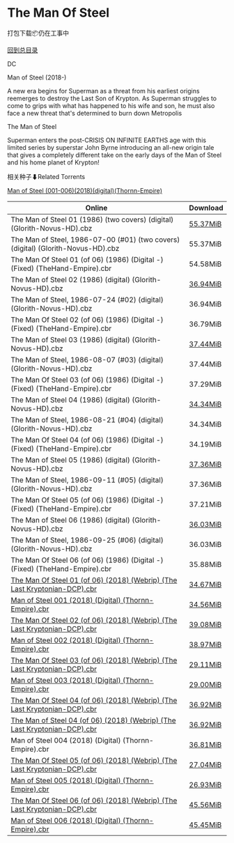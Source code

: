 # The Man Of Steel

打包下载📦仍在工事中

[回到总目录](/Catalogs.md)

DC

Man of Steel (2018-)

A new era begins for Superman as a threat from his earliest origins reemerges to destroy the Last Son of Krypton. As Superman struggles to come to grips with what has happened to his wife and son, he must also face a new threat that's determined to burn down Metropolis



The Man of Steel

Superman enters the post-CRISIS ON INFINITE EARTHS age with this limited series by superstar John Byrne introducing an all-new origin tale that gives a completely different take on the early days of the Man of Steel and his home planet of Krypton!





相关种子⬇Related Torrents

[Man of Steel (001-006)(2018)(digital)(Thornn-Empire)](https://github.com/alicewish/markdown/blob/master/torrent/Man-of-Steel--001-006--2018--digital--Thornn-Empire.md)

Online | Download
--- | ---
The Man of Steel 01 (1986) (two covers) (digital) (Glorith-Novus-HD).cbz | [55.37MiB](https://pan.baidu.com/s/1gfQwuvp#list/path=%2FNovus%20-%20Week%20of%202016%20Q3%2FNovus%20-%20Week%20of%202016-08-03%2F%E3%82%AD%E3%82%B9%E3%82%AF%E3%82%BF%E3%82%A2%E3%82%BF%E3%82%B3%E3%82%A6%E3%82%A4%E3%82%A4%E3%82%A6%E3%82%BF%E3%82%BF%E3%82%AF%E3%82%B9%E3%82%B7%E3%82%AF%E3%82%B7%E3%82%B7%E3%82%B3%E3%82%B9%E3%82%BF%E3%82%BB%E3%82%B9%E3%82%AD%E3%82%BB%E3%82%A4%E3%82%AD%E3%82%AB%E3%82%B9%E3%82%BB%E3%82%B1&parentPath=%2FNovus%20-%20Week%20of%202016%20Q3)
The Man of Steel, 1986-07-00 (#01) (two covers) (digital) (Glorith-Novus-HD).cbz | 55.37MiB
The Man Of Steel 01 (of 06) (1986) (Digital -) (Fixed) (TheHand-Empire).cbr | 54.58MiB
The Man of Steel 02 (1986) (digital) (Glorith-Novus-HD).cbz | [36.94MiB](https://pan.baidu.com/s/1gfQwuvp#list/path=%2FNovus%20-%20Week%20of%202016%20Q3%2FNovus%20-%20Week%20of%202016-08-03%2F%E3%82%A6%E3%82%A2%E3%82%AF%E3%82%AD%E3%82%BD%E3%82%A6%E3%82%BD%E3%82%A2%E3%82%A4%E3%82%B5%E3%82%A4%E3%82%A2%E3%82%B9%E3%82%B7%E3%82%BF%E3%82%AA%E3%82%AB%E3%82%BB%E3%82%A6%E3%82%B5%E3%82%A8%E3%82%A2%E3%82%B7%E3%82%B1%E3%82%B3%E3%82%A8%E3%82%B9%E3%82%AA%E3%82%AB%E3%82%B3%E3%82%B5%E3%82%B3&parentPath=%2FNovus%20-%20Week%20of%202016%20Q3)
The Man of Steel, 1986-07-24 (#02) (digital) (Glorith-Novus-HD).cbz | 36.94MiB
The Man Of Steel 02 (of 06) (1986) (Digital -) (Fixed) (TheHand-Empire).cbr | 36.79MiB
The Man of Steel 03 (1986) (digital) (Glorith-Novus-HD).cbz | [37.44MiB](https://pan.baidu.com/s/1gfQwuvp#list/path=%2FNovus%20-%20Week%20of%202016%20Q3%2FNovus%20-%20Week%20of%202016-08-03%2F%E3%82%BD%E3%82%A2%E3%82%A6%E3%82%B3%E3%82%A2%E3%82%AD%E3%82%B7%E3%82%AD%E3%82%B7%E3%82%B7%E3%82%A6%E3%82%A2%E3%82%AD%E3%82%B1%E3%82%B5%E3%82%B5%E3%82%BB%E3%82%A8%E3%82%A8%E3%82%BB%E3%82%B7%E3%82%BD%E3%82%AB%E3%82%B5%E3%82%A6%E3%82%AF%E3%82%A6%E3%82%A6%E3%82%A4%E3%82%B3%E3%82%A4%E3%82%B7&parentPath=%2FNovus%20-%20Week%20of%202016%20Q3)
The Man of Steel, 1986-08-07 (#03) (digital) (Glorith-Novus-HD).cbz | 37.44MiB
The Man Of Steel 03 (of 06) (1986) (Digital -) (Fixed) (TheHand-Empire).cbr | 37.29MiB
The Man of Steel 04 (1986) (digital) (Glorith-Novus-HD).cbz | [34.34MiB](https://pan.baidu.com/s/1gfQwuvp#list/path=%2FNovus%20-%20Week%20of%202016%20Q3%2FNovus%20-%20Week%20of%202016-08-03%2F%E3%82%A8%E3%82%BF%E3%82%B3%E3%82%BD%E3%82%A4%E3%82%AA%E3%82%B9%E3%82%B9%E3%82%A8%E3%82%BB%E3%82%A2%E3%82%AA%E3%82%BF%E3%82%B5%E3%82%AF%E3%82%AA%E3%82%AD%E3%82%AD%E3%82%B3%E3%82%AD%E3%82%BB%E3%82%A2%E3%82%B5%E3%82%B5%E3%82%B7%E3%82%AA%E3%82%A2%E3%82%B1%E3%82%B1%E3%82%B5%E3%82%A8%E3%82%A2&parentPath=%2FNovus%20-%20Week%20of%202016%20Q3)
The Man of Steel, 1986-08-21 (#04) (digital) (Glorith-Novus-HD).cbz | 34.34MiB
The Man Of Steel 04 (of 06) (1986) (Digital -) (Fixed) (TheHand-Empire).cbr | 34.19MiB
The Man of Steel 05 (1986) (digital) (Glorith-Novus-HD).cbz | [37.36MiB](https://pan.baidu.com/s/1gfQwuvp#list/path=%2FNovus%20-%20Week%20of%202016%20Q3%2FNovus%20-%20Week%20of%202016-08-03%2F%E3%82%AF%E3%82%BB%E3%82%BF%E3%82%A6%E3%82%B1%E3%82%A2%E3%82%B5%E3%82%A6%E3%82%AB%E3%82%B7%E3%82%AD%E3%82%A4%E3%82%A2%E3%82%AF%E3%82%B3%E3%82%A8%E3%82%A2%E3%82%AF%E3%82%A4%E3%82%AB%E3%82%BD%E3%82%B9%E3%82%B7%E3%82%AF%E3%82%BD%E3%82%BF%E3%82%BF%E3%82%A8%E3%82%B1%E3%82%A4%E3%82%AD%E3%82%BD&parentPath=%2FNovus%20-%20Week%20of%202016%20Q3)
The Man of Steel, 1986-09-11 (#05) (digital) (Glorith-Novus-HD).cbz | 37.36MiB
The Man Of Steel 05 (of 06) (1986) (Digital -) (Fixed) (TheHand-Empire).cbr | 37.21MiB
The Man of Steel 06 (1986) (digital) (Glorith-Novus-HD).cbz | [36.03MiB](https://pan.baidu.com/s/1gfQwuvp#list/path=%2FNovus%20-%20Week%20of%202016%20Q3%2FNovus%20-%20Week%20of%202016-08-03%2F%E3%82%BF%E3%82%AA%E3%82%A6%E3%82%A2%E3%82%AB%E3%82%BD%E3%82%B9%E3%82%B3%E3%82%B9%E3%82%A8%E3%82%A2%E3%82%A4%E3%82%AB%E3%82%B1%E3%82%BF%E3%82%AB%E3%82%BB%E3%82%BF%E3%82%B9%E3%82%A8%E3%82%AA%E3%82%BD%E3%82%BB%E3%82%A2%E3%82%A8%E3%82%BF%E3%82%BB%E3%82%BF%E3%82%A2%E3%82%AA%E3%82%BD%E3%82%AD&parentPath=%2FNovus%20-%20Week%20of%202016%20Q3)
The Man of Steel, 1986-09-25 (#06) (digital) (Glorith-Novus-HD).cbz | 36.03MiB
The Man Of Steel 06 (of 06) (1986) (Digital -) (Fixed) (TheHand-Empire).cbr | 35.88MiB
[The Man Of Steel 01 (of 06) (2018) (Webrip) (The Last Kryptonian-DCP).cbr](https://github.com/alicewish/markdown/blob/master/comic/Man-Of-Steel-01-of-06-2018-Webrip-Last-Kryptonian-DCP-cbr.md) | [34.67MiB](https://pan.baidu.com/s/1q_ulXxt7QMqRi5YEP9jofQ#list/path=%2F0-Day%20Week%20of%202018%20Q2%2F0-Day%20Week%20of%202018.05.30%2F%E3%82%AA%E3%82%AA%E3%82%AB%E3%82%B5%E3%82%A6%E3%82%AA%E3%82%AB%E3%82%B9%E3%82%BD%E3%82%A2%E3%82%AF%E3%82%AA%E3%82%BD%E3%82%AA%E3%82%B3%E3%82%AB%E3%82%A6%E3%82%B1%E3%82%BB%E3%82%BD%E3%82%B9%E3%82%BF%E3%82%A8%E3%82%B5%E3%82%B7%E3%82%B1%E3%82%AD%E3%82%A6%E3%82%AF%E3%82%B3%E3%82%B1%E3%82%BF&parentPath=%2F0-Day%20Week%20of%202018%20Q2)
[Man of Steel 001 (2018) (Digital) (Thornn-Empire).cbr](https://github.com/alicewish/markdown/blob/master/comic/Man-of-Steel-001-2018-Digital-Thornn-Empire-cbr.md) | [34.56MiB](https://pan.baidu.com/s/1q_ulXxt7QMqRi5YEP9jofQ#list/path=%2F0-Day%20Week%20of%202018%20Q2%2F0-Day%20Week%20of%202018.05.30%2F%E3%82%AD%E3%82%B5%E3%82%A8%E3%82%AF%E3%82%A2%E3%82%B1%E3%82%A6%E3%82%AF%E3%82%AF%E3%82%A4%E3%82%B9%E3%82%A4%E3%82%A2%E3%82%B1%E3%82%BB%E3%82%A2%E3%82%A4%E3%82%B9%E3%82%B5%E3%82%A2%E3%82%BD%E3%82%A4%E3%82%B9%E3%82%A4%E3%82%AA%E3%82%B5%E3%82%B3%E3%82%AD%E3%82%B5%E3%82%B9%E3%82%B1%E3%82%B7&parentPath=%2F0-Day%20Week%20of%202018%20Q2)
[The Man Of Steel 02 (of 06) (2018) (Webrip) (The Last Kryptonian-DCP).cbr](https://github.com/alicewish/markdown/blob/master/comic/Man-Of-Steel-02-of-06-2018-Webrip-Last-Kryptonian-DCP-cbr.md) | [39.08MiB](https://pan.baidu.com/s/1TYZ3H1cdWOBr94Nu9JuQGA#list/path=%2F0-Day%20Week%20of%202018%20Q2%2F0-Day%20Week%20of%202018.06.06%2F%E3%82%B7%E3%82%BF%E3%82%AA%E3%82%AA%E3%82%A6%E3%82%AD%E3%82%A2%E3%82%B7%E3%82%B1%E3%82%AB%E3%82%A8%E3%82%BD%E3%82%B7%E3%82%B5%E3%82%A8%E3%82%A2%E3%82%A6%E3%82%AF%E3%82%AB%E3%82%A2%E3%82%AD%E3%82%AF%E3%82%B9%E3%82%A2%E3%82%A2%E3%82%B7%E3%82%BF%E3%82%BB%E3%82%A8%E3%82%B9%E3%82%AA%E3%82%B3&parentPath=%2F0-Day%20Week%20of%202018%20Q2)
[Man of Steel 002 (2018) (Digital) (Thornn-Empire).cbr](https://github.com/alicewish/markdown/blob/master/comic/Man-of-Steel-002-2018-Digital-Thornn-Empire-cbr.md) | [38.97MiB](https://pan.baidu.com/s/1TYZ3H1cdWOBr94Nu9JuQGA#list/path=%2F0-Day%20Week%20of%202018%20Q2%2F0-Day%20Week%20of%202018.06.06%2F%E3%82%BD%E3%82%A6%E3%82%A6%E3%82%AA%E3%82%B1%E3%82%A8%E3%82%B1%E3%82%BF%E3%82%BF%E3%82%B9%E3%82%A6%E3%82%B1%E3%82%B7%E3%82%AA%E3%82%B1%E3%82%AA%E3%82%AB%E3%82%AA%E3%82%BD%E3%82%BB%E3%82%A2%E3%82%AF%E3%82%BB%E3%82%B7%E3%82%BF%E3%82%B7%E3%82%BD%E3%82%B3%E3%82%B5%E3%82%A8%E3%82%B5%E3%82%AA&parentPath=%2F0-Day%20Week%20of%202018%20Q2)
[The Man Of Steel 03 (of 06) (2018) (Webrip) (The Last Kryptonian-DCP).cbr](https://github.com/alicewish/markdown/blob/master/comic/Man-Of-Steel-03-of-06-2018-Webrip-Last-Kryptonian-DCP-cbr.md) | [29.11MiB](https://pan.baidu.com/s/1sOrtXhLqrcFH_yfomlVypQ#list/path=%2F0-Day%20Week%20of%202018%20Q2%2F0-Day%20Week%20of%202018.06.13%2F%E3%82%BB%E3%82%B9%E3%82%AB%E3%82%B3%E3%82%B3%E3%82%B5%E3%82%A6%E3%82%A4%E3%82%AB%E3%82%BB%E3%82%A2%E3%82%AD%E3%82%A8%E3%82%AF%E3%82%B5%E3%82%AA%E3%82%B9%E3%82%B5%E3%82%A8%E3%82%BB%E3%82%B3%E3%82%A4%E3%82%BD%E3%82%B1%E3%82%B9%E3%82%AB%E3%82%A8%E3%82%B1%E3%82%B1%E3%82%B5%E3%82%B5%E3%82%B9&parentPath=%2F0-Day%20Week%20of%202018%20Q2)
[Man of Steel 003 (2018) (Digital) (Thornn-Empire).cbr](https://github.com/alicewish/markdown/blob/master/comic/Man-of-Steel-003-2018-Digital-Thornn-Empire-cbr.md) | [29.00MiB](https://pan.baidu.com/s/1sOrtXhLqrcFH_yfomlVypQ#list/path=%2F0-Day%20Week%20of%202018%20Q2%2F0-Day%20Week%20of%202018.06.13%2F%E3%82%B7%E3%82%AB%E3%82%A6%E3%82%A6%E3%82%B3%E3%82%A2%E3%82%AB%E3%82%AA%E3%82%B3%E3%82%B1%E3%82%B5%E3%82%B5%E3%82%B3%E3%82%B5%E3%82%AA%E3%82%B5%E3%82%AA%E3%82%BD%E3%82%BD%E3%82%B9%E3%82%A8%E3%82%A8%E3%82%B9%E3%82%A2%E3%82%A2%E3%82%BB%E3%82%B9%E3%82%B7%E3%82%AF%E3%82%A8%E3%82%A2%E3%82%AA&parentPath=%2F0-Day%20Week%20of%202018%20Q2)
[The Man Of Steel 04 (of 06) (2018) (Webrip) (The Last Kryptonian-DCP).cbr](https://github.com/alicewish/markdown/blob/master/comic/Man-Of-Steel-04-of-06-2018-Webrip-Last-Kryptonian-DCP-cbr.md) | [36.92MiB](https://pan.baidu.com/s/1lub5PO6RGwJoOkg8yOwZiA#list/path=%2F0-Day%20Week%20of%202018%20Q2%2F0-Day%20Week%20of%202018.06.20%2F%E3%82%BD%E3%82%A8%E3%82%AF%E3%82%BF%E3%82%B1%E3%82%A8%E3%82%B7%E3%82%B9%E3%82%B9%E3%82%B9%E3%82%B9%E3%82%A8%E3%82%B9%E3%82%A4%E3%82%B5%E3%82%B5%E3%82%AF%E3%82%A8%E3%82%B9%E3%82%AA%E3%82%A2%E3%82%B7%E3%82%BF%E3%82%B3%E3%82%B7%E3%82%B7%E3%82%B5%E3%82%A8%E3%82%AF%E3%82%A8%E3%82%B1%E3%82%AF&parentPath=%2F0-Day%20Week%20of%202018%20Q2)
[The Man of Steel 04 (of 06) (2018) (Webrip) (The Last Kryptonian-DCP).cbr](https://github.com/alicewish/markdown/blob/master/comic/Man-of-Steel-04-of-06-2018-Webrip-Last-Kryptonian-DCP-cbr.md) | [36.92MiB](https://pan.baidu.com/s/14wPX2DfciI1yWGRDCdwpfg#list/path=%2FDC%20Week%202018%20Q2%2FDC%20Week%2B%20%2806-20-2018%29%2F%E3%82%BD%E3%82%A4%E3%82%AA%E3%82%A6%E3%82%B9%E3%82%BD%E3%82%BF%E3%82%B3%E3%82%AA%E3%82%B5%E3%82%AF%E3%82%A4%E3%82%B7%E3%82%AD%E3%82%B1%E3%82%AF%E3%82%B3%E3%82%BD%E3%82%A8%E3%82%AB%E3%82%BB%E3%82%BD%E3%82%BD%E3%82%B9%E3%82%B7%E3%82%AF%E3%82%AF%E3%82%B5%E3%82%BD%E3%82%AD%E3%82%B1%E3%82%BB&parentPath=%2FDC%20Week%202018%20Q2)
Man of Steel 004 (2018) (Digital) (Thornn-Empire).cbr | [36.81MiB](https://pan.baidu.com/s/1lub5PO6RGwJoOkg8yOwZiA#list/path=%2F0-Day%20Week%20of%202018%20Q2%2F0-Day%20Week%20of%202018.06.20%2F%E3%82%B1%E3%82%A6%E3%82%B5%E3%82%B3%E3%82%A6%E3%82%B3%E3%82%A6%E3%82%AB%E3%82%A6%E3%82%AD%E3%82%AD%E3%82%B1%E3%82%BD%E3%82%AF%E3%82%BF%E3%82%AA%E3%82%BD%E3%82%B7%E3%82%AF%E3%82%B3%E3%82%AB%E3%82%AA%E3%82%BD%E3%82%AA%E3%82%A8%E3%82%A6%E3%82%B9%E3%82%A8%E3%82%B7%E3%82%A8%E3%82%B3%E3%82%BF&parentPath=%2F0-Day%20Week%20of%202018%20Q2)
[The Man Of Steel 05 (of 06) (2018) (Webrip) (The Last Kryptonian-DCP).cbr](https://github.com/alicewish/markdown/blob/master/comic/Man-Of-Steel-05-of-06-2018-Webrip-Last-Kryptonian-DCP-cbr.md) | [27.04MiB](https://pan.baidu.com/s/16O9tC0aK6ROzjN-vL_UAjg#list/path=%2F0-Day%20Week%20of%202018%20Q2%2F0-Day%20Week%20of%202018.06.27%2F%E3%82%A2%E3%82%B9%E3%82%AA%E3%82%AD%E3%82%A2%E3%82%B7%E3%82%A2%E3%82%A2%E3%82%AB%E3%82%B3%E3%82%A4%E3%82%B5%E3%82%BD%E3%82%B7%E3%82%B9%E3%82%A2%E3%82%BD%E3%82%BD%E3%82%BD%E3%82%A8%E3%82%AA%E3%82%A4%E3%82%AF%E3%82%B9%E3%82%B5%E3%82%A8%E3%82%BB%E3%82%AF%E3%82%B7%E3%82%AA%E3%82%B1%E3%82%AF&parentPath=%2F0-Day%20Week%20of%202018%20Q2)
[Man of Steel 005 (2018) (Digital) (Thornn-Empire).cbr](https://github.com/alicewish/markdown/blob/master/comic/Man-of-Steel-005-2018-Digital-Thornn-Empire-cbr.md) | [26.93MiB](https://pan.baidu.com/s/16O9tC0aK6ROzjN-vL_UAjg#list/path=%2F0-Day%20Week%20of%202018%20Q2%2F0-Day%20Week%20of%202018.06.27%2F%E3%82%B1%E3%82%AB%E3%82%B7%E3%82%B7%E3%82%A4%E3%82%AB%E3%82%B7%E3%82%AA%E3%82%B1%E3%82%A4%E3%82%B5%E3%82%B5%E3%82%AB%E3%82%BB%E3%82%BF%E3%82%A6%E3%82%AB%E3%82%A4%E3%82%AA%E3%82%B5%E3%82%A2%E3%82%B9%E3%82%BF%E3%82%AD%E3%82%AD%E3%82%BF%E3%82%BF%E3%82%A2%E3%82%B7%E3%82%B7%E3%82%A6%E3%82%AF&parentPath=%2F0-Day%20Week%20of%202018%20Q2)
[The Man Of Steel 06 (of 06) (2018) (Webrip) (The Last Kryptonian-DCP).cbr](https://github.com/alicewish/markdown/blob/master/comic/Man-Of-Steel-06-of-06-2018-Webrip-Last-Kryptonian-DCP-cbr.md) | [45.56MiB](https://pan.baidu.com/s/1HjaVyOBodlanqjTitVVSOA#list/path=%2F0-Day%20Week%20of%202018%20Q3%2F0-Day%20Week%20of%202018.07.04%2F%E3%82%A2%E3%82%A2%E3%82%BB%E3%82%B5%E3%82%B3%E3%82%B3%E3%82%B1%E3%82%B1%E3%82%BD%E3%82%B5%E3%82%BB%E3%82%BD%E3%82%A6%E3%82%BF%E3%82%A4%E3%82%B9%E3%82%AF%E3%82%B7%E3%82%B5%E3%82%BD%E3%82%BD%E3%82%AD%E3%82%AD%E3%82%B9%E3%82%A2%E3%82%B7%E3%82%B9%E3%82%A2%E3%82%BF%E3%82%B3%E3%82%BF%E3%82%AB&parentPath=%2F0-Day%20Week%20of%202018%20Q3)
[Man of Steel 006 (2018) (Digital) (Thornn-Empire).cbr](https://github.com/alicewish/markdown/blob/master/comic/Man-of-Steel-006-2018-Digital-Thornn-Empire-cbr.md) | [45.45MiB](https://pan.baidu.com/s/1HjaVyOBodlanqjTitVVSOA#list/path=%2F0-Day%20Week%20of%202018%20Q3%2F0-Day%20Week%20of%202018.07.04%2F%E3%82%B3%E3%82%B3%E3%82%B3%E3%82%B7%E3%82%AA%E3%82%B9%E3%82%B1%E3%82%B3%E3%82%A4%E3%82%AD%E3%82%AB%E3%82%AB%E3%82%AD%E3%82%B3%E3%82%BD%E3%82%B5%E3%82%A6%E3%82%A6%E3%82%AF%E3%82%B7%E3%82%B9%E3%82%AB%E3%82%B1%E3%82%AD%E3%82%B3%E3%82%B9%E3%82%BB%E3%82%BD%E3%82%B9%E3%82%AF%E3%82%A2%E3%82%A2&parentPath=%2F0-Day%20Week%20of%202018%20Q3)